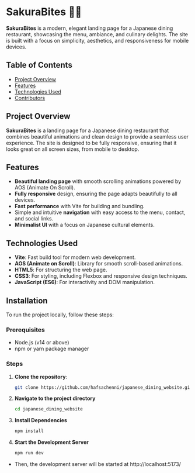 # SakuraBites 🍣🍱

**SakuraBites** is a modern, elegant landing page for a Japanese dining restaurant, showcasing the menu, ambiance, and culinary delights. The site is built with a focus on simplicity, aesthetics, and responsiveness for mobile devices.

## Table of Contents
- [Project Overview](#project-overview)
- [Features](#features)
- [Technologies Used](#technologies-used)
- [Contributors](#contributors)

## Project Overview
**SakuraBites** is a landing page for a Japanese dining restaurant that combines beautiful animations and clean design to provide a seamless user experience. The site is designed to be fully responsive, ensuring that it looks great on all screen sizes, from mobile to desktop.

## Features
- **Beautiful landing page** with smooth scrolling animations powered by AOS (Animate On Scroll).
- **Fully responsive** design, ensuring the page adapts beautifully to all devices.
- **Fast performance** with Vite for building and bundling.
- Simple and intuitive **navigation** with easy access to the menu, contact, and social links.
- **Minimalist UI** with a focus on Japanese cultural elements.

## Technologies Used
- **Vite**: Fast build tool for modern web development.
- **AOS (Animate on Scroll)**: Library for smooth scroll-based animations.
- **HTML5**: For structuring the web page.
- **CSS3**: For styling, including Flexbox and responsive design techniques.
- **JavaScript (ES6)**: For interactivity and DOM manipulation.
  
## Installation

To run the project locally, follow these steps:

### Prerequisites
- Node.js (v14 or above)
- npm or yarn package manager

### Steps

1. **Clone the repository**:
   ```bash
   git clone https://github.com/hafsachenni/japanese_dining_website.git
   ```

2. **Navigate to the project directory**
    ```bash
    cd japanese_dining_website
    ```

3. **Install Dependencies**
    ```bash
    npm install
    ```

4. **Start the Development Server**
    ```bash
    npm run dev
    ```
- Then, the development server will be started at http://localhost:5173/

